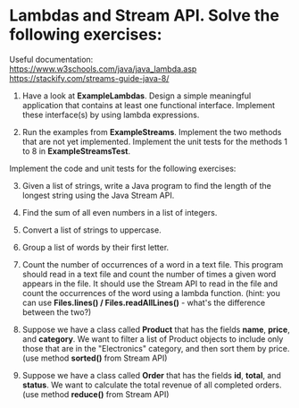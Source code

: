 # Lambdas and Stream API. Solve the following exercises:

Useful documentation:<br>
https://www.w3schools.com/java/java_lambda.asp<br>
https://stackify.com/streams-guide-java-8/

1) Have a look at <b>ExampleLambdas</b>. Design a simple meaningful application that contains at least one functional interface.
   Implement these interface(s) by using lambda expressions.

2) Run the examples from <B>ExampleStreams</b>. Implement the two methods that are not yet implemented.
   Implement the unit tests for the methods 1 to 8 in <b>ExampleStreamsTest</b>.

Implement the code and unit tests for the following exercises:

3) Given a list of strings, write a Java program to find the length of the longest string using the Java Stream API.

4) Find the sum of all even numbers in a list of integers.

5) Convert a list of strings to uppercase.

6) Group a list of words by their first letter.

7) Count the number of occurrences of a word in a text file.
   This program should read in a text file and count the number of times a given word appears in the file.
   It should use the Stream API to read in the file and count the occurrences of the word using a lambda function.
   (hint: you can use <b>Files.lines() / Files.readAllLines()</b> - what's the difference between the two?)

8) Suppose we have a class called <b>Product</b> that has the fields <b>name</b>, <b>price</b>, and <b>category</b>. We want to filter a list of 
   Product objects to include only those that are in the "Electronics" category, and then sort them by price.
   (use method <b>sorted()</b> from Stream API)

9) Suppose we have a class called <b>Order</b> that has the fields <b>id</b>, <b>total</b>, and <b>status</b>.
   We want to calculate the total revenue of all completed orders.
   (use method <b>reduce()</b> from Stream API)
   
